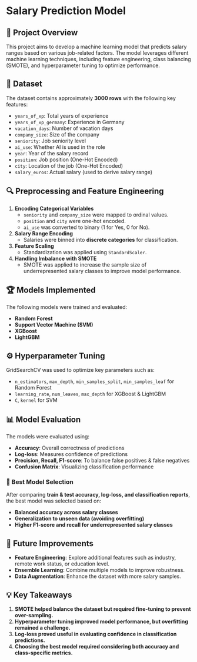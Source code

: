 # Salary Prediction Model

## 📌 Project Overview
This project aims to develop a machine learning model that predicts salary ranges based on various job-related factors. The model leverages different machine learning techniques, including feature engineering, class balancing (SMOTE), and hyperparameter tuning to optimize performance.

## 📂 Dataset
The dataset contains approximately **3000 rows** with the following key features:
- `years_of_xp`: Total years of experience
- `years_of_xp_germany`: Experience in Germany
- `vacation_days`: Number of vacation days
- `company_size`: Size of the company
- `seniority`: Job seniority level
- `ai_use`: Whether AI is used in the role
- `year`: Year of the salary record
- `position`: Job position (One-Hot Encoded)
- `city`: Location of the job (One-Hot Encoded)
- `salary_euros`: Actual salary (used to derive salary range)

## 🔍 Preprocessing and Feature Engineering
1. **Encoding Categorical Variables**
   - `seniority` and `company_size` were mapped to ordinal values.
   - `position` and `city` were one-hot encoded.
   - `ai_use` was converted to binary (1 for Yes, 0 for No).
2. **Salary Range Encoding**
   - Salaries were binned into **discrete categories** for classification.
3. **Feature Scaling**
   - Standardization was applied using `StandardScaler`.
4. **Handling Imbalance with SMOTE**
   - SMOTE was applied to increase the sample size of underrepresented salary classes to improve model performance.

## 🏆 Models Implemented
The following models were trained and evaluated:
- **Random Forest**
- **Support Vector Machine (SVM)**
- **XGBoost**
- **LightGBM**

## ⚙️ Hyperparameter Tuning
GridSearchCV was used to optimize key parameters such as:
- `n_estimators`, `max_depth`, `min_samples_split`, `min_samples_leaf` for Random Forest
- `learning_rate`, `num_leaves`, `max_depth` for XGBoost & LightGBM
- `C`, `kernel` for SVM

## 📊 Model Evaluation
The models were evaluated using:
- **Accuracy**: Overall correctness of predictions
- **Log-loss**: Measures confidence of predictions
- **Precision, Recall, F1-score**: To balance false positives & false negatives
- **Confusion Matrix**: Visualizing classification performance

### 🔹 Best Model Selection
After comparing **train & test accuracy, log-loss, and classification reports**, the best model was selected based on:
- **Balanced accuracy across salary classes**
- **Generalization to unseen data (avoiding overfitting)**
- **Higher F1-score and recall for underrepresented salary classes**

## 🚀 Future Improvements
- **Feature Engineering**: Explore additional features such as industry, remote work status, or education level.
- **Ensemble Learning**: Combine multiple models to improve robustness.
- **Data Augmentation**: Enhance the dataset with more salary samples.

## 💡 Key Takeaways
1. **SMOTE helped balance the dataset but required fine-tuning to prevent over-sampling.**
2. **Hyperparameter tuning improved model performance, but overfitting remained a challenge.**
3. **Log-loss proved useful in evaluating confidence in classification predictions.**
4. **Choosing the best model required considering both accuracy and class-specific metrics.**

